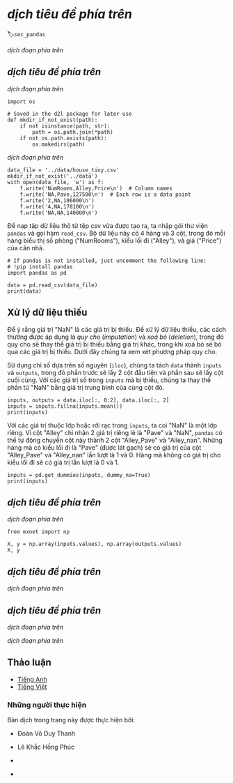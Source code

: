 <!-- ===================== Bắt đầu dịch Phần 1 ===================== -->
<!-- ========================================= REVISE PHẦN 1 - BẮT ĐẦU =================================== -->

<!--
# Data Preprocessing
-->

# *dịch tiêu đề phía trên*
:label:`sec_pandas`

<!--
So far we have introduced a variety of techniques for manipulating data that are already stored in `ndarray`s.
To apply deep learning to solving real-world problems, we often begin with preprocessing raw data, rather than those nicely prepared data in the `ndarray` format.
Among popular data analytic tools in Python, the `pandas` package is commonly used.
Like many other extension packages in the vast ecosystem of Python, `pandas` can work together with `ndarray`.
So, we will briefly walk through steps for preprocessing raw data with `pandas` and converting them into the `ndarray` format.
We will cover more data preprocessing techniques in later chapters.
-->

*dịch đoạn phía trên*

<!--
## Reading the Dataset
-->

## *dịch tiêu đề phía trên*

<!--
As an example, we begin by creating an artificial dataset that is stored in a csv (comma-separated values) file `../data/house_tiny.csv`. 
Data stored in other formats may be processed in similar ways. 
The following `mkdir_if_not_exist` function ensures that the directory `../data` exists. 
The comment `# Saved in the d2l package for later use` is a special mark where the following function, class, or import statements are also saved in the `d2l` package so that we can directly invoke `d2l.mkdir_if_not_exist()` later.
-->

*dịch đoạn phía trên*

```{.python .input}
import os

# Saved in the d2l package for later use
def mkdir_if_not_exist(path):
    if not isinstance(path, str):
        path = os.path.join(*path)
    if not os.path.exists(path):
        os.makedirs(path)
```

<!--
Below we write the dataset row by row into a csv file.
-->

*dịch đoạn phía trên*

```{.python .input}
data_file = '../data/house_tiny.csv'
mkdir_if_not_exist('../data')
with open(data_file, 'w') as f:
    f.write('NumRooms,Alley,Price\n')  # Column names
    f.write('NA,Pave,127500\n')  # Each row is a data point
    f.write('2,NA,106000\n')
    f.write('4,NA,178100\n')
    f.write('NA,NA,140000\n')
```

<!-- ===================== Kết thúc dịch Phần 1 ===================== -->

<!-- ===================== Bắt đầu dịch Phần 2 ===================== -->

<!--
To load the raw dataset from the created csv file, we import the `pandas` package and invoke the `read_csv` function.
This dataset has $4$ rows and $3$ columns, where each row describes the number of rooms ("NumRooms"), the alley type ("Alley"), and the price ("Price") of a house.
-->

Để nạp tập dữ liệu thô từ tệp csv vừa được tạo ra, ta nhập gói thư viện `pandas` và gọi hàm `read_csv`.
Bộ dữ liệu này có $4$ hàng và $3$ cột, trong đó mỗi hàng biểu thị số phòng ("NumRooms"), kiểu lối đi ("Alley"), và giá ("Price") của căn nhà.

```{.python .input}
# If pandas is not installed, just uncomment the following line:
# !pip install pandas
import pandas as pd

data = pd.read_csv(data_file)
print(data)
```

<!-- ========================================= REVISE PHẦN 1 - KẾT THÚC ===================================-->

<!-- ========================================= REVISE PHẦN 2 - BẮT ĐẦU ===================================-->

<!--
## Handling Missing Data
-->

## Xử lý dữ liệu thiếu

<!--
Note that "NaN" entries are missing values.
To handle missing data, typical methods include *imputation* and *deletion*, where imputation replaces missing values with substituted ones, while deletion ignores missing values. Here we will consider imputation.
-->

Để ý rằng giá trị "NaN" là các giá trị bị thiếu.
Để xử lý dữ liệu thiếu, các cách thường được áp dụng là *quy cho* (*imputation*) và *xoá bỏ* (*deletion*), trong đó quy cho sẽ thay thế giá trị bị thiếu bằng giá trị khác, trong khi xoá bỏ sẽ bỏ qua các giá trị bị thiếu.
Dưới đây chúng ta xem xét phương pháp quy cho.

<!--
By integer-location based indexing (`iloc`), we split `data` into `inputs` and `outputs`, where the former takes the first 2 columns while the later only keeps the last column.
For numerical values in `inputs` that are missing, we replace the "NaN" entries with the mean value of the same column.
-->

Sử dụng chỉ số dựa trên số nguyên (`iloc`), chúng ta tách `data` thành `inputs` và `outputs`, trong đó phần trước sẽ lấy 2 cột đầu tiên và phần sau sẽ lấy cột cuối cùng.
Với các giá trị số trong `inputs` mà bị thiếu, chúng ta thay thế phần tử "NaN" bằng giá trị trung bình của cùng cột đó. 

```{.python .input}
inputs, outputs = data.iloc[:, 0:2], data.iloc[:, 2]
inputs = inputs.fillna(inputs.mean())
print(inputs)
```

<!--
For categorical or discrete values in `inputs`, we consider "NaN" as a category.
Since the "Alley" column only takes 2 types of categorical values "Pave" and "NaN", `pandas` can automatically convert this column to 2 columns "Alley_Pave" and "Alley_nan".
A row whose alley type is "Pave" will set values of "Alley_Pave" and "Alley_nan" to $1$ and $0$.
A row with a missing alley type will set their values to $0$ and $1$.
-->

Với các giá trị thuộc lớp hoặc rời rạc trong `inputs`, ta coi "NaN" là một lớp riêng.
Vì cột "Alley" chỉ nhận 2 giá trị riêng lẻ là "Pave" và "NaN", `pandas` có thể tự động chuyển cột này thành 2 cột "Alley_Pave" và "Alley_nan". 
Những hàng mà có kiểu lối đi là "Pave" (được lát gạch) sẽ có giá trị của cột "Alley_Pave" và "Alley_nan" lần lượt là $1$ và $0$.
Hàng mà không có giá trị cho kiểu lối đi sẽ có giá trị lần lượt là $0$ và $1$.

```{.python .input}
inputs = pd.get_dummies(inputs, dummy_na=True)
print(inputs)
```

<!-- ===================== Kết thúc dịch Phần 2 ===================== -->

<!-- ===================== Bắt đầu dịch Phần 3 ===================== -->

<!--
## Conversion to the  `ndarray` Format
-->

## *dịch tiêu đề phía trên*

<!--
Now that all the entries in `inputs` and `outputs` are numerical, they can be converted to the `ndarray` format.
Once data are in this format, they can be further manipulated with those `ndarray` functionalities that we have introduced in :numref:`sec_ndarray`.
-->

*dịch đoạn phía trên*

```{.python .input}
from mxnet import np

X, y = np.array(inputs.values), np.array(outputs.values)
X, y
```

<!--
## Summary
-->

## *dịch tiêu đề phía trên*

<!--
* Like many other extension packages in the vast ecosystem of Python, `pandas` can work together with `ndarray`.
* Imputation and deletion can be used to handle missing data.
-->

*dịch đoạn phía trên*


<!--
## Exercises
-->

## *dịch tiêu đề phía trên*

<!--
Create a raw dataset with more rows and columns.
-->

*dịch đoạn phía trên*

<!--
1. Delete the column with the most missing values.
2. Convert the preprocessed dataset to the `ndarray` format.
-->

*dịch đoạn phía trên*

<!-- ===================== Kết thúc dịch Phần 3 ===================== -->

<!-- ========================================= REVISE PHẦN 2 - KẾT THÚC ===================================-->

<!--
## [Discussions](https://discuss.mxnet.io/t/4973)
-->

## Thảo luận
* [Tiếng Anh](https://discuss.mxnet.io/t/2315)
* [Tiếng Việt](https://forum.machinelearningcoban.com/c/d2l)

<!--
![](../img/qr_pandas.svg)
-->


### Những người thực hiện
Bản dịch trong trang này được thực hiện bởi:
<!--
Tác giả của mỗi Pull Request điền tên mình và tên những người review mà bạn thấy
hữu ích vào từng phần tương ứng. Mỗi dòng một tên, bắt đầu bằng dấu `*`.

Lưu ý:
* Nếu reviewer không cung cấp tên, bạn có thể dùng tên tài khoản GitHub của họ
với dấu `@` ở đầu. Ví dụ: @aivivn.
-->

* Đoàn Võ Duy Thanh
<!-- Phần 1 -->
* Lê Khắc Hồng Phúc

<!-- Phần 2 -->
*

<!-- Phần 3 -->
*
